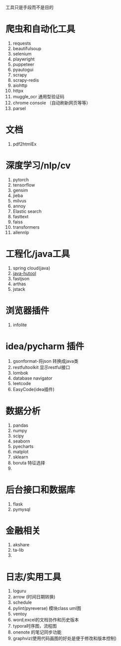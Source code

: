 
工具只是手段而不是目的

# 爬虫和自动化工具

1. requests
1. beautifulsoup
1. selenium
1. playwright
1. puppeteer
1. pyautogui
1. scrapy
1. scrapy-redis
1. aiohttp
1. httpx
1. muggle_ocr 通用型验证码
1. chrome console （自动刷新网页等等）
1. parsel

# 文档

1. pdf2htmlEx

# 深度学习/nlp/cv

1. pytorch
1. tensorflow
1. gensim
1. jieba
1. milvus
1. annoy
1. Elastic search
1. fasttext
1. faiss
1. transformers
1. allennlp

# 工程化/java工具

1. spring cloud(java)
1. [java-hutool](https://www.hutool.cn/)
1. fastjson
1. arthas
1. jstack

# 浏览器插件

1. infolite

# idea/pycharm 插件

1. gsonformat-将json 转换成java类
1. restfultoolkit 显示restful接口
1. lombok
1. database navigator
1. leetcode
1. EasyCode(idea插件)

# 数据分析

1. pandas
1. numpy
1. scipy
1. seaborn
1. pyecharts
1. matplot
1. sklearn
1. boruta 特征选择
1. 

# 后台接口和数据库

1. flask
1. pymysql

# 金融相关

1. akshare
1. ta-lib
1.

# 日志/实用工具

1. loguru
1. arrow (时间日期转换)
1. schedule
1. pylint(pyreverse) 模块class uml图
1. ventoy
1. word,excel的文档协作和历史版本
1. typora时序图，流程图
1. onenote 的笔记同步功能
1. graphviz(使用代码画图的好处是便于修改和版本控制)
